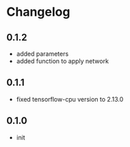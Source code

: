 # Changelog

## 0.1.2

- added parameters
- added function to apply network

## 0.1.1

- fixed tensorflow-cpu version to 2.13.0

## 0.1.0

- init
